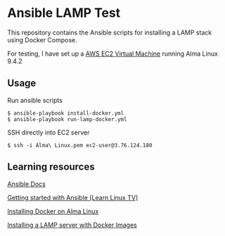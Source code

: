# Ansible LAMP Test

This repository contains the Ansible scripts for installing a LAMP stack using Docker Compose.

For testing, I have set up a [AWS EC2 Virtual Machine](https://eu-central-1.console.aws.amazon.com/ec2/home?region=eu-central-1#InstanceDetails:instanceId=i-0200e46d3ff3f5aa6) running Alma Linux 9.4.2

## Usage

Run ansible scripts

```
$ ansible-playbook install-docker.yml
$ ansible-playbook run-lamp-docker.yml
```

SSH directly into EC2 server
```
$ ssh -i Alma\ Linux.pem ec2-user@3.76.124.180
```

## Learning resources

[Ansible Docs](https://docs.ansible.com/)

[Getting started with Ansible (Learn Linux TV)](https://www.youtube.com/playlist?list=PLT98CRl2KxKEUHie1m24-wkyHpEsa4Y70)

[Installing Docker on Alma Linux](https://www.liquidweb.com/blog/install-docker-on-linux-almalinux/)

[Installing a LAMP server with Docker Images](https://medium.com/@mikez_dg/how-to-set-up-a-simple-lamp-server-with-docker-images-in-2023-9b0e24476ec6)
